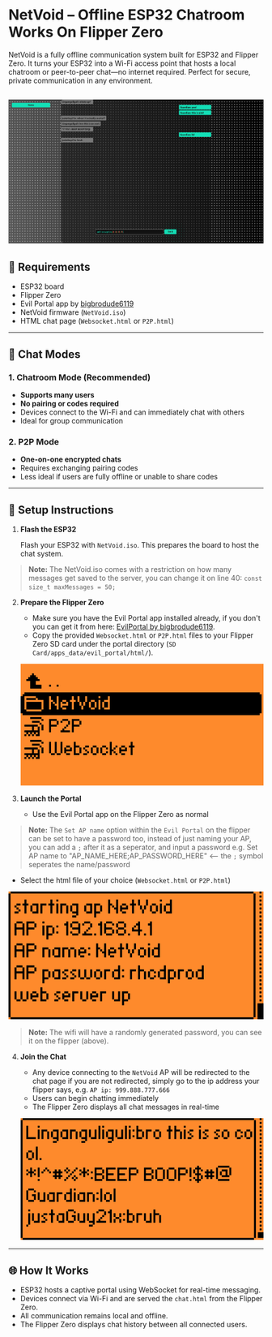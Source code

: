 # NetVoid – Offline ESP32 Chatroom Works On Flipper Zero

NetVoid is a fully offline communication system built for ESP32 and Flipper Zero. It turns your ESP32 into a Wi-Fi access point that hosts a local chatroom or peer-to-peer chat—no internet required. Perfect for secure, private communication in any environment.


![Example chat](images/example-image4.png)
---

## 🔧 Requirements

- ESP32 board  
- Flipper Zero  
- Evil Portal app by [bigbrodude6119](https://github.com/bigbrodude6119/flipper-zero-evil-portal)  
- NetVoid firmware (`NetVoid.iso`)  
- HTML chat page (`Websocket.html` or `P2P.html`)

---

## 💬 Chat Modes

### 1. **Chatroom Mode (Recommended)**

- **Supports many users**
- **No pairing or codes required**
- Devices connect to the Wi-Fi and can immediately chat with others
- Ideal for group communication

### 2. **P2P Mode**

- **One-on-one encrypted chats**
- Requires exchanging pairing codes
- Less ideal if users are fully offline or unable to share codes

---

## 🚀 Setup Instructions

1. **Flash the ESP32**

   Flash your ESP32 with `NetVoid.iso`. This prepares the board to host the chat system.
> **Note:** The NetVoid.iso comes with a restriction on how many messages get saved to the server, you can change it on line 40: `const size_t maxMessages = 50;`
2. **Prepare the Flipper Zero**

   - Make sure you have the Evil Portal app installed already,
if you don't you can get it from here: [EvilPortal by bigbrodude6119](https://github.com/bigbrodude6119/flipper-zero-evil-portal).  
   - Copy the provided `Websocket.html` or `P2P.html` files to your Flipper Zero SD card under the portal directory (`SD Card/apps_data/evil_portal/html/`).

   ![Example Evil Portal Setup](images/example-image1.png)

3. **Launch the Portal**

   - Use the Evil Portal app on the Flipper Zero as normal
> **Note:** The `Set AP name` option within the `Evil Portal` on the flipper can be set to have a password too, instead of just naming your AP, you can add a `;` after it as a seperator, and input a password
e.g. Set AP name to "AP_NAME_HERE;AP_PASSWORD_HERE" <-- the `;` symbol seperates the name/password
   - Select the html file of your choice (`Websocket.html` or `P2P.html`)

   ![Launching Evil Portal](images/example-image2.png)

> **Note:** The wifi will have a randomly generated password, you can see it on the flipper (above).
4. **Join the Chat**

   - Any device connecting to the `NetVoid` AP will be redirected to the chat page if you are not redirected, simply go to the ip address your flipper says, e.g. `AP ip: 999.888.777.666`
   - Users can begin chatting immediately
   - The Flipper Zero displays all chat messages in real-time

   ![Chat in Action](images/example-image3.png)

---

## 🌐 How It Works

- ESP32 hosts a captive portal using WebSocket for real-time messaging.
- Devices connect via Wi-Fi and are served the `chat.html` from the Flipper Zero.
- All communication remains local and offline.
- The Flipper Zero displays chat history between all connected users.
